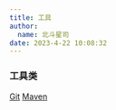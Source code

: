 ```yaml
---
title: 工具
author: 
  name: 北斗星司
date: 2023-4-22 10:08:32
---
```


### 工具类
[Git](/posts/tools/git)
[Maven](/posts/tools/Maven.md)

